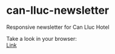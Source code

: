 # can-lluc-newsletter
Responsive newsletter for Can Lluc Hotel

Take a look in your browser:<br>
<a href="https://jmca79.github.io/can-lluc-newsletter/">Link</a>
